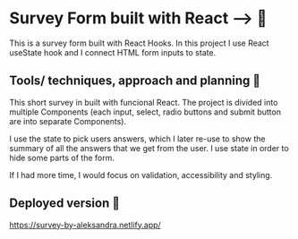 # Survey Form built with React --> :newspaper:

This is a survey form built with React Hooks. In this project I use React useState hook and I connect HTML form inputs to state.

## Tools/ techniques, approach and planning :hammer:

This short survey in built with funcional React.
The project is divided into multiple Components (each input, select, radio buttons and submit button are into separate Components).

I use the state to pick users answers, which I later re-use to show the summary of all the answers that we get from the user. I use state in order to hide some parts of the form.

If I had more time, I would focus on validation, accessibility and styling.

## Deployed version :rocket:

https://survey-by-aleksandra.netlify.app/
